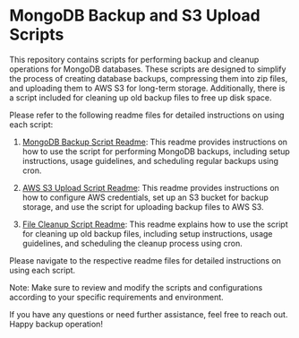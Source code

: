 #  MongoDB Backup and S3 Upload Scripts

This repository contains scripts for performing backup and cleanup operations for MongoDB databases. These scripts are designed to simplify the process of creating database backups, compressing them into zip files, and uploading them to AWS S3 for long-term storage. Additionally, there is a script included for cleaning up old backup files to free up disk space.

Please refer to the following readme files for detailed instructions on using each script:

1. [MongoDB Backup Script Readme](./backup-readme.md): This readme provides instructions on how to use the script for performing MongoDB backups, including setup instructions, usage guidelines, and scheduling regular backups using cron.

2. [AWS S3 Upload Script Readme](./aws-s3-upload-readme.md): This readme provides instructions on how to configure AWS credentials, set up an S3 bucket for backup storage, and use the script for uploading backup files to AWS S3.

3. [File Cleanup Script Readme](./file-cleanup-readme.md): This readme explains how to use the script for cleaning up old backup files, including setup instructions, usage guidelines, and scheduling the cleanup process using cron.

Please navigate to the respective readme files for detailed instructions on using each script.

Note: Make sure to review and modify the scripts and configurations according to your specific requirements and environment.

If you have any questions or need further assistance, feel free to reach out. Happy backup operation!
